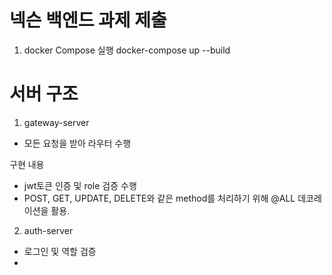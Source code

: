 # 넥슨 백엔드 과제 제출

1. docker Compose 실행
    docker-compose up --build

# 서버 구조
1. gateway-server
- 모든 요청을 받아 라우터 수행

구현 내용
- jwt토큰 인증 및 role 검증 수행
- POST, GET, UPDATE, DELETE와 같은 method를 처리하기 위해 @ALL 데코레이션을 활용.

2. auth-server
- 로그인 및 역할 검증
- 

   

